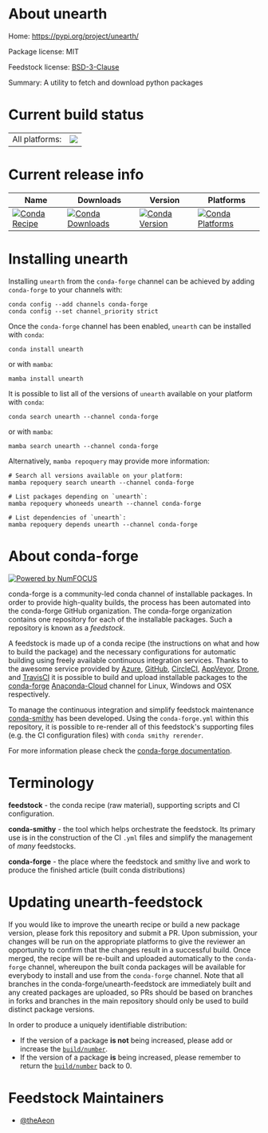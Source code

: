 About unearth
=============

Home: https://pypi.org/project/unearth/

Package license: MIT

Feedstock license: [BSD-3-Clause](https://github.com/conda-forge/unearth-feedstock/blob/main/LICENSE.txt)

Summary: A utility to fetch and download python packages

Current build status
====================


<table><tr><td>All platforms:</td>
    <td>
      <a href="https://dev.azure.com/conda-forge/feedstock-builds/_build/latest?definitionId=17131&branchName=main">
        <img src="https://dev.azure.com/conda-forge/feedstock-builds/_apis/build/status/unearth-feedstock?branchName=main">
      </a>
    </td>
  </tr>
</table>

Current release info
====================

| Name | Downloads | Version | Platforms |
| --- | --- | --- | --- |
| [![Conda Recipe](https://img.shields.io/badge/recipe-unearth-green.svg)](https://anaconda.org/conda-forge/unearth) | [![Conda Downloads](https://img.shields.io/conda/dn/conda-forge/unearth.svg)](https://anaconda.org/conda-forge/unearth) | [![Conda Version](https://img.shields.io/conda/vn/conda-forge/unearth.svg)](https://anaconda.org/conda-forge/unearth) | [![Conda Platforms](https://img.shields.io/conda/pn/conda-forge/unearth.svg)](https://anaconda.org/conda-forge/unearth) |

Installing unearth
==================

Installing `unearth` from the `conda-forge` channel can be achieved by adding `conda-forge` to your channels with:

```
conda config --add channels conda-forge
conda config --set channel_priority strict
```

Once the `conda-forge` channel has been enabled, `unearth` can be installed with `conda`:

```
conda install unearth
```

or with `mamba`:

```
mamba install unearth
```

It is possible to list all of the versions of `unearth` available on your platform with `conda`:

```
conda search unearth --channel conda-forge
```

or with `mamba`:

```
mamba search unearth --channel conda-forge
```

Alternatively, `mamba repoquery` may provide more information:

```
# Search all versions available on your platform:
mamba repoquery search unearth --channel conda-forge

# List packages depending on `unearth`:
mamba repoquery whoneeds unearth --channel conda-forge

# List dependencies of `unearth`:
mamba repoquery depends unearth --channel conda-forge
```


About conda-forge
=================

[![Powered by
NumFOCUS](https://img.shields.io/badge/powered%20by-NumFOCUS-orange.svg?style=flat&colorA=E1523D&colorB=007D8A)](https://numfocus.org)

conda-forge is a community-led conda channel of installable packages.
In order to provide high-quality builds, the process has been automated into the
conda-forge GitHub organization. The conda-forge organization contains one repository
for each of the installable packages. Such a repository is known as a *feedstock*.

A feedstock is made up of a conda recipe (the instructions on what and how to build
the package) and the necessary configurations for automatic building using freely
available continuous integration services. Thanks to the awesome service provided by
[Azure](https://azure.microsoft.com/en-us/services/devops/), [GitHub](https://github.com/),
[CircleCI](https://circleci.com/), [AppVeyor](https://www.appveyor.com/),
[Drone](https://cloud.drone.io/welcome), and [TravisCI](https://travis-ci.com/)
it is possible to build and upload installable packages to the
[conda-forge](https://anaconda.org/conda-forge) [Anaconda-Cloud](https://anaconda.org/)
channel for Linux, Windows and OSX respectively.

To manage the continuous integration and simplify feedstock maintenance
[conda-smithy](https://github.com/conda-forge/conda-smithy) has been developed.
Using the ``conda-forge.yml`` within this repository, it is possible to re-render all of
this feedstock's supporting files (e.g. the CI configuration files) with ``conda smithy rerender``.

For more information please check the [conda-forge documentation](https://conda-forge.org/docs/).

Terminology
===========

**feedstock** - the conda recipe (raw material), supporting scripts and CI configuration.

**conda-smithy** - the tool which helps orchestrate the feedstock.
                   Its primary use is in the construction of the CI ``.yml`` files
                   and simplify the management of *many* feedstocks.

**conda-forge** - the place where the feedstock and smithy live and work to
                  produce the finished article (built conda distributions)


Updating unearth-feedstock
==========================

If you would like to improve the unearth recipe or build a new
package version, please fork this repository and submit a PR. Upon submission,
your changes will be run on the appropriate platforms to give the reviewer an
opportunity to confirm that the changes result in a successful build. Once
merged, the recipe will be re-built and uploaded automatically to the
`conda-forge` channel, whereupon the built conda packages will be available for
everybody to install and use from the `conda-forge` channel.
Note that all branches in the conda-forge/unearth-feedstock are
immediately built and any created packages are uploaded, so PRs should be based
on branches in forks and branches in the main repository should only be used to
build distinct package versions.

In order to produce a uniquely identifiable distribution:
 * If the version of a package **is not** being increased, please add or increase
   the [``build/number``](https://docs.conda.io/projects/conda-build/en/latest/resources/define-metadata.html#build-number-and-string).
 * If the version of a package **is** being increased, please remember to return
   the [``build/number``](https://docs.conda.io/projects/conda-build/en/latest/resources/define-metadata.html#build-number-and-string)
   back to 0.

Feedstock Maintainers
=====================

* [@theAeon](https://github.com/theAeon/)

